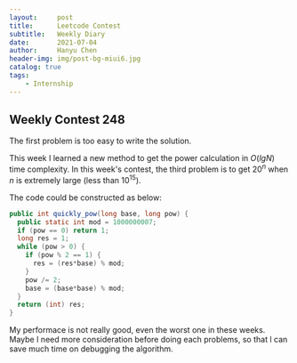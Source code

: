 ```yaml
---
layout:     post
title:      Leetcode Contest
subtitle:   Weekly Diary
date:       2021-07-04
author:     Hanyu Chen
header-img: img/post-bg-miui6.jpg
catalog: true
tags:
    - Internship
---
```


## Weekly Contest 248

The first problem is too easy to write the solution.

This week I learned a new method to get the power calculation in $O(lgN)$ time complexity. In this week's contest, the third problem is to get $20^{n}$ when $n$ is extremely large (less than $10^{15}$).

The code could be constructed as below:

```java
public int quickly_pow(long base, long pow) {
  public static int mod = 1000000007;
  if (pow == 0) return 1;
  long res = 1;
  while (pow > 0) {
    if (pow % 2 == 1) {
      res = (res*base) % mod;
    }
    pow /= 2;
    base = (base*base) % mod;
  }
  return (int) res;
}
```

My performace is not really good, even the worst one in these weeks. Maybe I need more consideration before doing each problems, so that l can save much time on debugging the algorithm.